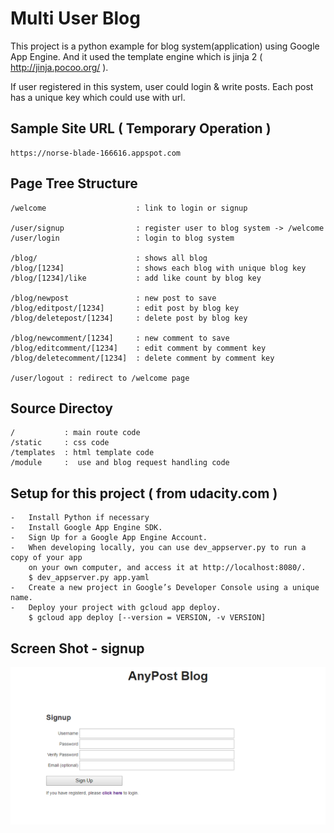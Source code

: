 
# Multi User Blog 

This project is a python example for blog system(application) using Google App Engine.
And it used the template engine which is jinja 2 ( http://jinja.pocoo.org/ ).

If user registered in this system, user could login & write posts.
Each post has a unique key which could use with url.

Sample Site URL ( Temporary Operation ) 
---------------

    https://norse-blade-166616.appspot.com

Page Tree Structure
--------------

    /welcome                    : link to login or signup

    /user/signup                : register user to blog system -> /welcome
    /user/login                 : login to blog system

    /blog/                      : shows all blog
    /blog/[1234]                : shows each blog with unique blog key
    /blog/[1234]/like           : add like count by blog key
    
    /blog/newpost               : new post to save 
    /blog/editpost/[1234]       : edit post by blog key
    /blog/deletepost/[1234]     : delete post by blog key

    /blog/newcomment/[1234]     : new comment to save
    /blog/editcomment/[1234]    : edit comment by comment key
    /blog/deletecomment/[1234]  : delete comment by comment key

    /user/logout : redirect to /welcome page
        
Source Directoy
---------------

    /           : main route code
    /static     : css code
    /templates  : html template code 
    /module     :  use and blog request handling code


Setup for this project ( from udacity.com ) 
-------------------------------------------

    -	Install Python if necessary
    -	Install Google App Engine SDK.
    -	Sign Up for a Google App Engine Account.
    -	When developing locally, you can use dev_appserver.py to run a copy of your app 
        on your own computer, and access it at http://localhost:8080/.
        $ dev_appserver.py app.yaml
    -	Create a new project in Google’s Developer Console using a unique name.
    -	Deploy your project with gcloud app deploy.
        $ gcloud app deploy [--version = VERSION, -v VERSION] 

Screen Shot - signup
----------------------
![screenshot](./screenshot_signup.png)

